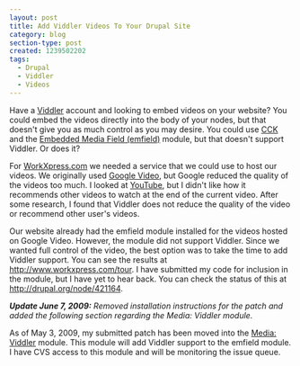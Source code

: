 ```yaml
---
layout: post
title: Add Viddler Videos To Your Drupal Site
category: blog
section-type: post
created: 1239502202
tags:
  - Drupal
  - Viddler
  - Videos
---
```

Have a [Viddler](http://www.viddler.com) account and looking to embed videos on
your website?  You could embed the videos directly into the body of your nodes,
but that doesn't give you as much control as you may desire. You could use
[CCK](http://drupal.org/project/cck) and the
[Embedded Media Field (emfield)](http://drupal.org/project/emfield) module, but
that doesn't support Viddler. Or does it?

<!--more-->

For [WorkXpress.com](http://www.workxpress.com) we needed a service that we
could use to host our videos. We originally used
[Google Video](http://video.google.com), but Google reduced the quality of the
videos too much. I looked at [YouTube](http://www.youtube.com), but I didn't
like how it recommends other videos to watch at the end of the current video.
After some research, I found that Viddler does not reduce the quality of the
video or recommend other user's videos.

Our website already had the emfield module installed for the videos hosted on
Google Video. However, the module did not support Viddler. Since we wanted full
control of the video, the best option was to take the time to add Viddler
support. You can see the results at <http://www.workxpress.com/tour>. I have
submitted my code for inclusion in the module, but I have yet to hear back. You
can check the status of this at <http://drupal.org/node/421164>.

_**Update June 7, 2009:** Removed installation instructions for the patch and
added the following section regarding the Media: Viddler module._

As of May 3, 2009, my submitted patch has been moved into the
[Media: Viddler](http://drupal.org/project/media_viddler) module. This module
will add Viddler support to the emfield module. I have CVS access to this module
and will be monitoring the issue queue.

